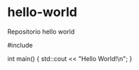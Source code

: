# hello-world
Repositorio hello world

#include <iostream>
  
int main()
{
    std::cout << "Hello World!\n";
}
